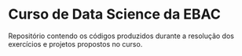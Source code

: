 # Curso de Data Science da EBAC

Repositório contendo os códigos produzidos durante a resolução dos exercícios e projetos propostos no curso.
